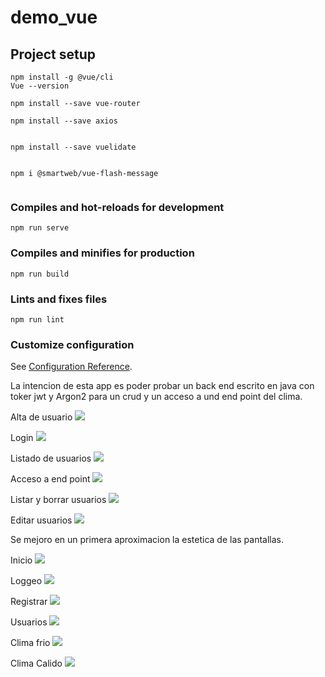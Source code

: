 # demo_vue

## Project setup
```
npm install -g @vue/cli
Vue --version 

npm install --save vue-router 

npm install --save axios


npm install --save vuelidate


npm i @smartweb/vue-flash-message


```

### Compiles and hot-reloads for development
```
npm run serve
```

### Compiles and minifies for production
```
npm run build
```

### Lints and fixes files
```
npm run lint
```

### Customize configuration
See [Configuration Reference](https://cli.vuejs.org/config/).


La intencion de esta app es poder probar un back end escrito en java con toker jwt y Argon2
para un crud y un acceso a und end point del clima.

Alta de usuario
![](images/alta.gif)

Login
![](images/login.gif)

Listado de usuarios
![](images/get_users.gif)

Acceso a end point
![](images/endpoint.gif)


Listar y borrar usuarios
![](images/user1.gif)

Editar usuarios
![](images/update_user.gif)


Se mejoro en un primera aproximacion la estetica de las pantallas.

Inicio
![](images/home.gif)

Loggeo
![](images/login1.gif)


Registrar
![](images/Register.gif)

Usuarios
![](images/users.gif)

Clima frio
![](images/weather_cold.gif)

Clima Calido
![](images/weather_warm.gif)



